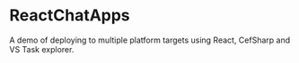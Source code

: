 # ReactChatApps
A demo of deploying to multiple platform targets using React, CefSharp and VS Task explorer.
